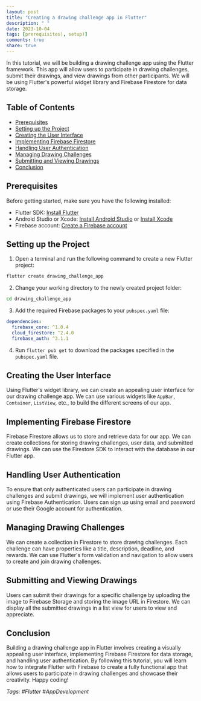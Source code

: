 ```yaml
---
layout: post
title: "Creating a drawing challenge app in Flutter"
description: " "
date: 2023-10-04
tags: [prerequisites), setup)]
comments: true
share: true
---
```


In this tutorial, we will be building a drawing challenge app using the Flutter framework. This app will allow users to participate in drawing challenges, submit their drawings, and view drawings from other participants. We will be using Flutter's powerful widget library and Firebase Firestore for data storage.

## Table of Contents
- [Prerequisites](#prerequisites)
- [Setting up the Project](#setup)
- [Creating the User Interface](#ui)
- [Implementing Firebase Firestore](#firestore)
- [Handling User Authentication](#auth)
- [Managing Drawing Challenges](#challenges)
- [Submitting and Viewing Drawings](#drawings)
- [Conclusion](#conclusion)

## Prerequisites
Before getting started, make sure you have the following installed:
- Flutter SDK: [Install Flutter](https://flutter.dev/docs/get-started/install)
- Android Studio or Xcode: [Install Android Studio](https://developer.android.com/studio) or [Install Xcode](https://developer.apple.com/xcode/)
- Firebase account: [Create a Firebase account](https://firebase.google.com/)

## Setting up the Project
1. Open a terminal and run the following command to create a new Flutter project:
```bash
flutter create drawing_challenge_app
```
2. Change your working directory to the newly created project folder:
```bash
cd drawing_challenge_app
```
3. Add the required Firebase packages to your `pubspec.yaml` file:
```yaml
dependencies:
  firebase_core: ^1.0.4
  cloud_firestore: ^2.4.0
  firebase_auth: ^3.1.1
```
4. Run `flutter pub get` to download the packages specified in the `pubspec.yaml` file.

## Creating the User Interface
Using Flutter's widget library, we can create an appealing user interface for our drawing challenge app. We can use various widgets like `AppBar`, `Container`, `ListView`, etc., to build the different screens of our app.

## Implementing Firebase Firestore
Firebase Firestore allows us to store and retrieve data for our app. We can create collections for storing drawing challenges, user data, and submitted drawings. We can use the Firestore SDK to interact with the database in our Flutter app.

## Handling User Authentication
To ensure that only authenticated users can participate in drawing challenges and submit drawings, we will implement user authentication using Firebase Authentication. Users can sign up using email and password or use their Google account for authentication.

## Managing Drawing Challenges
We can create a collection in Firestore to store drawing challenges. Each challenge can have properties like a title, description, deadline, and rewards. We can use Flutter's form validation and navigation to allow users to create and join drawing challenges.

## Submitting and Viewing Drawings
Users can submit their drawings for a specific challenge by uploading the image to Firebase Storage and storing the image URL in Firestore. We can display all the submitted drawings in a list view for users to view and appreciate.

## Conclusion
Building a drawing challenge app in Flutter involves creating a visually appealing user interface, implementing Firebase Firestore for data storage, and handling user authentication. By following this tutorial, you will learn how to integrate Flutter with Firebase to create a fully functional app that allows users to participate in drawing challenges and showcase their creativity. Happy coding!

*Tags: #Flutter #AppDevelopment*
